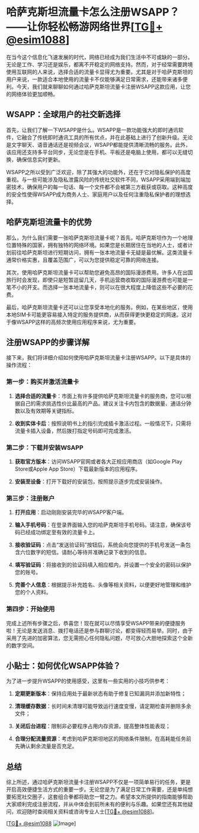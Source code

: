 # 哈萨克斯坦流量卡怎么注册WSAPP？——让你轻松畅游网络世界[[TG💪+ @esim1088](https://t.me/s/esim1088)]

在当今这个信息化飞速发展的时代，网络已经成为我们生活中不可或缺的一部分。无论是工作、学习还是娱乐，都离不开稳定的网络支持。然而，对于经常需要跨境使用互联网的人来说，选择合适的流量卡显得尤为重要。尤其是对于哈萨克斯坦的用户来说，一款适合本地使用的流量卡不仅能够满足日常需求，还能带来诸多便利。今天，我们就来聊聊如何通过哈萨克斯坦流量卡注册WSAPP这款应用，让您的网络体验更加顺畅。

## WSAPP：全球用户的社交新选择

首先，让我们了解一下WSAPP是什么。WSAPP是一款功能强大的即时通讯软件，它融合了传统即时通讯工具的所有优点，并在此基础上进行了创新升级。无论是文字聊天、语音通话还是视频会议，WSAPP都能提供清晰流畅的服务。此外，该应用还支持多平台同步，无论您是在手机、平板还是电脑上使用，都可以无缝切换，确保信息实时更新。

WSAPP之所以受到广泛欢迎，除了其强大的功能外，还在于它对隐私保护的高度重视。与一些可能涉及隐私泄露风险的传统社交软件不同，WSAPP采用端到端加密技术，确保用户的每一句话、每一个文件都不会被第三方截获或窃取。这种高度的安全性使得WSAPP成为商务人士、家庭用户以及任何注重隐私保护者的理想选择。

## 哈萨克斯坦流量卡的优势

那么，为什么我们需要一张哈萨克斯坦流量卡呢？首先，哈萨克斯坦作为一个地理位置特殊的国家，拥有独特的网络环境。如果您是长期居住在当地的人士，或者计划前往哈萨克斯坦进行短期访问，拥有一张本地流量卡无疑是最优解。这类流量卡通常价格实惠，且覆盖范围广，可以为您提供稳定可靠的网络连接。

其次，使用哈萨克斯坦流量卡可以帮助您避免高昂的国际漫游费用。许多人在出国旅行时会发现，即使只是短暂逗留几天，手机运营商收取的国际漫游费也可能是一笔不小的开支。而选择一张本地流量卡，则可以在很大程度上降低这些不必要的花费。

最后，哈萨克斯坦流量卡还可以让您享受本地化的服务。例如，在某些地区，使用本地SIM卡可能更容易接入特定的服务提供商，从而获得更快更稳定的网速。这对于像WSAPP这样的高频次使用应用程序来说，尤为重要。

## 注册WSAPP的步骤详解

接下来，我们将详细介绍如何使用哈萨克斯坦流量卡注册WSAPP。以下是具体的操作流程：

### 第一步：购买并激活流量卡

1. **选择合适的流量卡**：市面上有许多提供哈萨克斯坦流量卡的服务商，您可以根据自己的需求挑选性价比最高的产品。建议关注卡内包含的数据量、通话分钟数以及有效期等关键指标。
   
2. **收到实体卡后**：按照说明书上的指引完成插卡激活过程。一般情况下，只需将流量卡插入设备，然后拨打指定号码即可完成激活。

### 第二步：下载并安装WSAPP

1. **获取官方版本**：访问WSAPP官网或者各大正规应用商店（如Google Play Store或Apple App Store）下载最新版本的应用程序。
   
2. **安装至设备**：打开下载好的安装包，按照提示逐步完成安装操作。

### 第三步：注册账户

1. **打开应用**：启动刚刚安装完毕的WSAPP客户端。
   
2. **输入手机号码**：在登录界面输入您的哈萨克斯坦手机号码。请注意，确保该号码已经成功绑定至有效的流量卡上。
   
3. **接收验证码**：点击“发送验证码”按钮后，系统会向您提供的手机号发送一条包含六位数字的短信。请耐心等待并准确记录下收到的信息。
   
4. **填写验证码**：将接收到的验证码填入相应框内，并设置一个安全的密码以保护您的账号。
   
5. **完善个人信息**：根据提示补充姓名、头像等相关资料，以便更好地管理和维护您的个人资料。

### 第四步：开始使用

完成上述所有步骤之后，恭喜您！现在就可以尽情享受WSAPP带来的便捷服务啦！无论是发送消息、拨打电话还是参与群聊讨论，都变得轻而易举。同时，由于采用了先进的加密算法，您无需担心任何隐私问题，尽可放心大胆地探索这个全新的数字空间。

## 小贴士：如何优化WSAPP体验？

为了进一步提升WSAPP的使用感受，这里有一些实用的小技巧供参考：

1. **定期更新版本**：保持应用处于最新状态有助于修复已知漏洞并添加新特性；
   
2. **清理缓存数据**：长时间未清理可能导致运行速度变慢，请定期检查并删除多余文件；
   
3. **关闭后台进程**：限制非必要程序占用内存资源，提高整体性能表现；
   
4. **合理分配流量资源**：考虑到哈萨克斯坦地区的网络条件限制，在高耗能任务前先确认剩余流量是否充足。

## 总结

综上所述，通过哈萨克斯坦流量卡注册WSAPP不仅是一项简单易行的任务，更是开启高效便捷生活方式的重要一步。无论您是为了满足日常工作需要，还是单纯想要拓宽社交圈子，这套组合拳都将助您一臂之力。希望本文所提供的指南能够帮助大家顺利完成注册流程，并从中体会到前所未有的便利与乐趣。如果您还有其他疑问，欢迎随时查阅相关资料或咨询专业人士[[TG💪+ @esim1088](https://t.me/s/esim1088)]。

[[TG💪+ @esim1088](https://t.me/s/esim1088) ![Image](https://i.postimg.cc/4NQfJmqS/Snipaste-2025-05-13-00-14-12.png)]